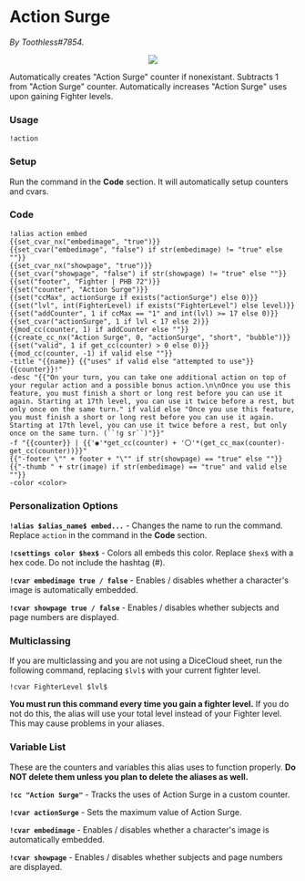 # Action Surge
*By Toothless#7854.*

<p align="center">
  <img src="https://i.imgur.com/LYyAgYN.png"/>
</p>

Automatically creates "Action Surge" counter if nonexistant. Subtracts 1 from "Action Surge" counter. Automatically increases "Action Surge" uses upon gaining Fighter levels.

### Usage

``!action``

### Setup
Run the command in the **Code** section. It will automatically setup counters and cvars.

### Code
```GN
!alias action embed
{{set_cvar_nx("embedimage", "true")}}
{{set_cvar("embedimage", "false") if str(embedimage) != "true" else ""}}
{{set_cvar_nx("showpage", "true")}}
{{set_cvar("showpage", "false") if str(showpage) != "true" else ""}}
{{set("footer", "Fighter | PHB 72")}}
{{set("counter", "Action Surge")}}
{{set("ccMax", actionSurge if exists("actionSurge") else 0)}}
{{set("lvl", int(FighterLevel) if exists("FighterLevel") else level)}}
{{set("addCounter", 1 if ccMax == "1" and int(lvl) >= 17 else 0)}}
{{set_cvar("actionSurge", 1 if lvl < 17 else 2)}}
{{mod_cc(counter, 1) if addCounter else ""}}
{{create_cc_nx("Action Surge", 0, "actionSurge", "short", "bubble")}}
{{set("valid", 1 if get_cc(counter) > 0 else 0)}}
{{mod_cc(counter, -1) if valid else ""}}
-title "{{name}} {{"uses" if valid else "attempted to use"}} {{counter}}!"
-desc "{{"On your turn, you can take one additional action on top of your regular action and a possible bonus action.\n\nOnce you use this feature, you must finish a short or long rest before you can use it again. Starting at 17th level, you can use it twice before a rest, but only once on the same turn." if valid else "Once you use this feature, you must finish a short or long rest before you can use it again. Starting at 17th level, you can use it twice before a rest, but only once on the same turn. (``!g sr``)"}}"
-f "{{counter}} | {{'◉'*get_cc(counter) + '〇'*(get_cc_max(counter)-get_cc(counter))}}"
{{"-footer \"" + footer + "\"" if str(showpage) == "true" else ""}}
{{"-thumb " + str(image) if str(embedimage) == "true" and valid else ""}} 
-color <color>
```

### Personalization Options

**``!alias $alias_name$ embed...``** - Changes the name to run the command. Replace ``action`` in the command in the **Code** section.

**``!csettings color $hex$``** - Colors all embeds this color. Replace ``$hex$`` with a hex code. Do not include the hashtag (#).

**``!cvar embedimage true / false``** - Enables / disables whether a character's image is automatically embedded.

**``!cvar showpage true / false``** - Enables / disables whether subjects and page numbers are displayed.

### Multiclassing

If you are multiclassing and you are not using a DiceCloud sheet, run the following command, replacing ``$lvl$`` with your current fighter level.

```GN
!cvar FighterLevel $lvl$
```

**You must run this command every time you gain a fighter level.** If you do not do this, the alias will use your total level instead of your Fighter level. This may cause problems in your aliases.

### Variable List

These are the counters and variables this alias uses to function properly. **Do NOT delete them unless you plan to delete the aliases as well.**

**`!cc "Action Surge"`** - Tracks the uses of Action Surge in a custom counter.

**`!cvar actionSurge`** - Sets the maximum value of Action Surge.

**`!cvar embedimage`** - Enables / disables whether a character's image is automatically embedded.

**``!cvar showpage``** - Enables / disables whether subjects and page numbers are displayed.
